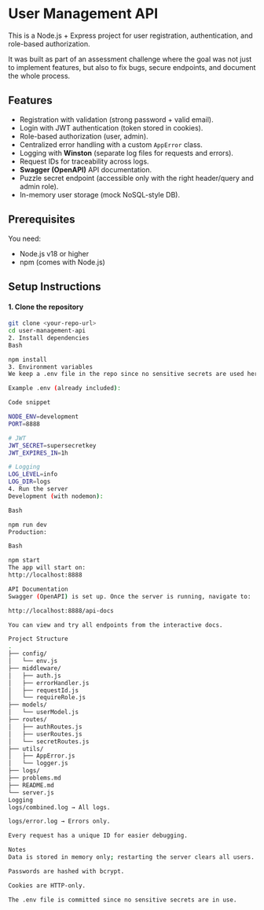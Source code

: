 # User Management API

This is a Node.js + Express project for user registration, authentication, and role-based authorization.

It was built as part of an assessment challenge where the goal was not just to implement features, but also to fix bugs, secure endpoints, and document the whole process.

## Features

* Registration with validation (strong password + valid email).
* Login with JWT authentication (token stored in cookies).
* Role-based authorization (user, admin).
* Centralized error handling with a custom `AppError` class.
* Logging with **Winston** (separate log files for requests and errors).
* Request IDs for traceability across logs.
* **Swagger (OpenAPI)** API documentation.
* Puzzle secret endpoint (accessible only with the right header/query and admin role).
* In-memory user storage (mock NoSQL-style DB).

## Prerequisites

You need:
* Node.js v18 or higher
* npm (comes with Node.js)

## Setup Instructions

#### 1. Clone the repository
```bash
git clone <your-repo-url>
cd user-management-api
2. Install dependencies
Bash

npm install
3. Environment variables
We keep a .env file in the repo since no sensitive secrets are used here.

Example .env (already included):

Code snippet

NODE_ENV=development
PORT=8888

# JWT
JWT_SECRET=supersecretkey
JWT_EXPIRES_IN=1h

# Logging
LOG_LEVEL=info
LOG_DIR=logs
4. Run the server
Development (with nodemon):

Bash

npm run dev
Production:

Bash

npm start
The app will start on:
http://localhost:8888

API Documentation
Swagger (OpenAPI) is set up. Once the server is running, navigate to:

http://localhost:8888/api-docs

You can view and try all endpoints from the interactive docs.

Project Structure
.
├── config/
│   └── env.js
├── middleware/
│   ├── auth.js
│   ├── errorHandler.js
│   ├── requestId.js
│   └── requireRole.js
├── models/
│   └── userModel.js
├── routes/
│   ├── authRoutes.js
│   ├── userRoutes.js
│   └── secretRoutes.js
├── utils/
│   ├── AppError.js
│   └── logger.js
├── logs/
├── problems.md
├── README.md
└── server.js
Logging
logs/combined.log → All logs.

logs/error.log → Errors only.

Every request has a unique ID for easier debugging.

Notes
Data is stored in memory only; restarting the server clears all users.

Passwords are hashed with bcrypt.

Cookies are HTTP-only.

The .env file is committed since no sensitive secrets are in use.